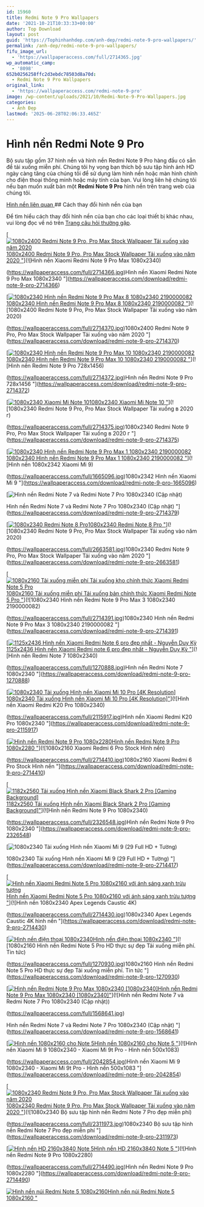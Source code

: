 ```yaml
---
id: 15960
title: Redmi Note 9 Pro Wallpapers
date: '2021-10-21T10:33:33+00:00'
author: Top Download
layout: post
guid: 'https://Tophinhanhdep.com/anh-dep/redmi-note-9-pro-wallpapers/'
permalink: /anh-dep/redmi-note-9-pro-wallpapers/
fifu_image_url:
  - 'https://wallpaperaccess.com/full/2714365.jpg'
wp_automatic_camp:
  - '8098'
652b0256258ffc2d3ebdc78503d8a70d:
  - Redmi Note 9 Pro Wallpapers
original_link:
  - 'https://wallpaperaccess.com/redmi-note-9-pro'
image: /wp-content/uploads/2021/10/Redmi-Note-9-Pro-Wallpapers.jpg
categories:
  - Ảnh Đẹp
lastmod: '2025-06-28T02:06:33.465Z'
---
```

# Hình nền Redmi Note 9 Pro

Bộ sưu tập gồm 37 hình nền và hình nền Redmi Note 9 Pro hàng đầu có sẵn để tải xuống miễn phí. Chúng tôi hy vọng bạn thích bộ sưu tập hình ảnh HD ngày càng tăng của chúng tôi để sử dụng làm hình nền hoặc màn hình chính cho điện thoại thông minh hoặc máy tính của bạn. Vui lòng liên hệ chúng tôi nếu bạn muốn xuất bản một **Redmi Note 9 Pro** hình nền trên trang web của chúng tôi.

[Hình nền liên quan ](#related) ## Cách thay đổi hình nền của bạn

Để tìm hiểu cách thay đổi hình nền của bạn cho các loại thiết bị khác nhau, vui lòng đọc về nó trên [Trang câu hỏi thường gặp](https://tophinhanhdep.com/faq/).

  
[[![1080x2400 Redmi Note 9 Pro, Pro Max Stock Wallpaper Tải xuống vào năm 2020](https://wallpaperaccess.com/full/2714365.jpg)1080x2400 Redmi Note 9 Pro, Pro Max Stock Wallpaper Tải xuống vào năm 2020 "](https://wallpaperaccess.com/download/redmi-note-9-pro-2714365)](![Hình nền Xiaomi Redmi Note 9 Pro Max 1080x2340)

(https://wallpaperaccess.com/full/2714366.jpg)Hình nền Xiaomi Redmi Note 9 Pro Max 1080x2340 "](https://wallpaperaccess.com/download/redmi-note-9-pro-2714366)

[[![1080x2340 Hình nền Redmi Note 9 Pro Max 8 1080x2340 2190000082](https://wallpaperaccess.com/full/2714367.jpg)1080x2340 Hình nền Redmi Note 9 Pro Max 8 1080x2340 2190000082 "](https://wallpaperaccess.com/download/redmi-note-9-pro-2714367)](![1080x2400 Redmi Note 9 Pro, Pro Max Stock Wallpaper Tải xuống vào năm 2020)

(https://wallpaperaccess.com/full/2714370.jpg)1080x2400 Redmi Note 9 Pro, Pro Max Stock Wallpaper Tải xuống vào năm 2020 "](https://wallpaperaccess.com/download/redmi-note-9-pro-2714370)

[[![1080x2340 Hình nền Redmi Note 9 Pro Max 10 1080x2340 2190000082](https://wallpaperaccess.com/full/2663526.jpg)1080x2340 Hình nền Redmi Note 9 Pro Max 10 1080x2340 2190000082 "](https://wallpaperaccess.com/download/redmi-note-9-pro-2663526)](![Hình nền Redmi Note 9 Pro 728x1456)

(https://wallpaperaccess.com/full/2714372.jpg)Hình nền Redmi Note 9 Pro 728x1456 "](https://wallpaperaccess.com/download/redmi-note-9-pro-2714372)

[[![1080x2340 Xiaomi Mi Note 10](https://wallpaperaccess.com/full/2663519.jpg)1080x2340 Xiaomi Mi Note 10 "](https://wallpaperaccess.com/download/redmi-note-9-pro-2663519)](![1080x2340 Redmi Note 9 Pro, Pro Max Stock Wallpaper Tải xuống в 2020 г)

(https://wallpaperaccess.com/full/2714375.jpg)1080x2340 Redmi Note 9 Pro, Pro Max Stock Wallpaper Tải xuống в 2020 г "](https://wallpaperaccess.com/download/redmi-note-9-pro-2714375)

[[![1080x2340 Hình nền Redmi Note 9 Pro Max 1 1080x2340 2190000082](https://wallpaperaccess.com/full/2714376.jpg)1080x2340 Hình nền Redmi Note 9 Pro Max 1 1080x2340 2190000082 "](https://wallpaperaccess.com/download/redmi-note-9-pro-2714376)](![Hình nền 1080x2342 Xiaomi Mi 9)

(https://wallpaperaccess.com/full/1665096.jpg)1080x2342 Hình nền Xiaomi Mi 9 "](https://wallpaperaccess.com/download/redmi-note-9-pro-1665096)

[![Hình nền Redmi Note 7 và Redmi Note 7 Pro 1080x2340 (Cập nhật)](https://wallpaperaccess.com/full/2714379.jpg)

Hình nền Redmi Note 7 và Redmi Note 7 Pro 1080x2340 (Cập nhật) "](https://wallpaperaccess.com/download/redmi-note-9-pro-2714379)

[[![1080x2340 Redmi Note 8 Pro](https://wallpaperaccess.com/full/2714386.jpg)1080x2340 Redmi Note 8 Pro "](https://wallpaperaccess.com/download/redmi-note-9-pro-2714386)](![1080x2340 Redmi Note 9 Pro, Pro Max Stock Wallpaper Tải xuống vào năm 2020)

(https://wallpaperaccess.com/full/2663581.jpg)1080x2340 Redmi Note 9 Pro, Pro Max Stock Wallpaper Tải xuống vào năm 2020 "](https://wallpaperaccess.com/download/redmi-note-9-pro-2663581)

[[![1080x2160 Tải xuống miễn phí Tải xuống kho chính thức Xiaomi Redmi Note 5 Pro](https://wallpaperaccess.com/full/2663555.jpg)1080x2160 Tải xuống miễn phí Tải xuống bản chính thức Xiaomi Redmi Note 5 Pro "](https://wallpaperaccess.com/download/redmi-note-9-pro-2663555)](![1080x2340 Hình nền Redmi Note 9 Pro Max 3 1080x2340 2190000082)

(https://wallpaperaccess.com/full/2714391.jpg)1080x2340 Hình nền Redmi Note 9 Pro Max 3 1080x2340 2190000082 "](https://wallpaperaccess.com/download/redmi-note-9-pro-2714391)

[[![1125x2436 Hình nền Xiaomi Redmi Note 6 pro đẹp nhất - Nguyễn Duy Kỳ](https://wallpaperaccess.com/full/1289160.jpg)1125x2436 Hình nền Xiaomi Redmi note 6 pro đẹp nhất - Nguyễn Duy Kỳ "](https://wallpaperaccess.com/download/redmi-note-9-pro-1289160)](![Hình nền Redmi Note 7 1080x2340)

(https://wallpaperaccess.com/full/1270888.jpg)Hình nền Redmi Note 7 1080x2340 "](https://wallpaperaccess.com/download/redmi-note-9-pro-1270888)

[[![1080x2340 Tải xuống Hình nền Xiaomi Mi 10 Pro [4K Resolution]](https://wallpaperaccess.com/full/2420539.jpg)1080x2340 Tải xuống Hình nền Xiaomi Mi 10 Pro \[4K Resolution\]"](https://wallpaperaccess.com/download/redmi-note-9-pro-2420539)](![Hình nền Xiaomi Redmi K20 Pro 1080x2340)

(https://wallpaperaccess.com/full/2115917.jpg)Hình nền Xiaomi Redmi K20 Pro 1080x2340 "](https://wallpaperaccess.com/download/redmi-note-9-pro-2115917)

[[![Hình nền Redmi Note 9 Pro 1080x2280](https://wallpaperaccess.com/full/2714409.png)Hình nền Redmi Note 9 Pro 1080x2280 "](https://wallpaperaccess.com/download/redmi-note-9-pro-2714409)](![1080x2160 Xiaomi Redmi 6 Pro Stock Hình nền)

(https://wallpaperaccess.com/full/2714410.jpg)1080x2160 Xiaomi Redmi 6 Pro Stock Hình nền "](https://wallpaperaccess.com/download/redmi-note-9-pro-2714410)

[[![1182x2560 Tải xuống Hình nền Xiaomi Black Shark 2 Pro [Gaming Background]](https://wallpaperaccess.com/full/2326602.jpg)1182x2560 Tải xuống Hình nền Xiaomi Black Shark 2 Pro \[Gaming Background\]"](https://wallpaperaccess.com/download/redmi-note-9-pro-2326602)](![Hình nền Redmi Note 9 Pro 1080x2340)

(https://wallpaperaccess.com/full/2326548.jpg)Hình nền Redmi Note 9 Pro 1080x2340 "](https://wallpaperaccess.com/download/redmi-note-9-pro-2326548)

[![1080x2340 Tải xuống Hình nền Xiaomi Mi 9 (29 Full HD + Tường)](https://wallpaperaccess.com/full/2714417.jpg)

1080x2340 Tải xuống Hình nền Xiaomi Mi 9 (29 Full HD + Tường) "](https://wallpaperaccess.com/download/redmi-note-9-pro-2714417)

[[![Hình nền Xiaomi Redmi Note 5 Pro 1080x2160 với ánh sáng xanh trừu tượng](https://wallpaperaccess.com/full/2714427.jpg)Hình nền Xiaomi Redmi Note 5 Pro 1080x2160 với ánh sáng xanh trừu tượng "](https://wallpaperaccess.com/download/redmi-note-9-pro-2714427)](![Hình nền 1080x2340 Apex Legends Caustic 4K)

(https://wallpaperaccess.com/full/2714430.jpg)1080x2340 Apex Legends Caustic 4K hình nền "](https://wallpaperaccess.com/download/redmi-note-9-pro-2714430)

[[![Hình nền điện thoại 1080x2340](https://wallpaperaccess.com/full/2420536.jpg)Hình nền điện thoại 1080x2340 "](https://wallpaperaccess.com/download/redmi-note-9-pro-2420536)](![1080x2160 Hình nền Redmi Note 5 Pro HD thực sự đẹp Tải xuống miễn phí.  Tin tức)

(https://wallpaperaccess.com/full/1270930.jpg)1080x2160 Hình nền Redmi Note 5 Pro HD thực sự đẹp Tải xuống miễn phí. Tin tức "](https://wallpaperaccess.com/download/redmi-note-9-pro-1270930)

[[![Hình nền Redmi Note 9 Pro Max 1080x2340 [1080x2340]](https://wallpaperaccess.com/full/2714461.jpg)Hình nền Redmi Note 9 Pro Max 1080x2340 \[1080x2340\]"](https://wallpaperaccess.com/download/redmi-note-9-pro-2714461)](![Hình nền Redmi Note 7 và Redmi Note 7 Pro 1080x2340 (Cập nhật))

(https://wallpaperaccess.com/full/1568641.jpg)

Hình nền Redmi Note 7 và Redmi Note 7 Pro 1080x2340 (Cập nhật) "](https://wallpaperaccess.com/download/redmi-note-9-pro-1568641)

[[![Hình nền 1080x2160 cho Note 5](https://wallpaperaccess.com/full/2714470.jpg)Hình nền 1080x2160 cho Note 5 "](https://wallpaperaccess.com/download/redmi-note-9-pro-2714470)](![Hình nền Xiaomi Mi 9 1080x2340 - Xiaomi Mi 9t Pro - Hình nền 500x1083)

(https://wallpaperaccess.com/full/2042854.jpg)Hình nền Xiaomi Mi 9 1080x2340 - Xiaomi Mi 9t Pro - Hình nền 500x1083 "](https://wallpaperaccess.com/download/redmi-note-9-pro-2042854)

[[![1080x2340 Redmi Note 9 Pro, Pro Max Stock Wallpaper Tải xuống vào năm 2020](https://wallpaperaccess.com/full/2714485.jpg)1080x2340 Redmi Note 9 Pro, Pro Max Stock Wallpaper Tải xuống vào năm 2020 "](https://wallpaperaccess.com/download/redmi-note-9-pro-2714485)](![1080x2340 Bộ sưu tập hình nền Redmi Note 7 Pro đẹp miễn phí)

(https://wallpaperaccess.com/full/2311973.jpg)1080x2340 Bộ sưu tập hình nền Redmi Note 7 Pro đẹp miễn phí "](https://wallpaperaccess.com/download/redmi-note-9-pro-2311973)

[[![Hình nền HD 2160x3840 Note 5](https://wallpaperaccess.com/full/2522748.jpg)Hình nền HD 2160x3840 Note 5 "](https://wallpaperaccess.com/download/redmi-note-9-pro-2522748)](![Hình nền Redmi Note 9 Pro 1080x2280)

(https://wallpaperaccess.com/full/2714490.jpg)Hình nền Redmi Note 9 Pro 1080x2280 "](https://wallpaperaccess.com/download/redmi-note-9-pro-2714490)

[![Hình nền núi Redmi Note 5 1080x2160](https://wallpaperaccess.com/full/2420521.jpg)Hình nền núi Redmi Note 5 1080x2160 "](https://wallpaperaccess.com/download/redmi-note-9-pro-2420521)
